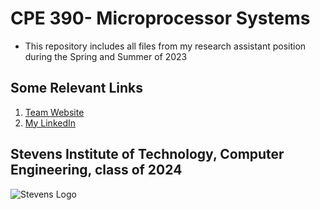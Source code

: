 # CPE 390- Microprocessor Systems
* This repository includes all files from my research assistant position during the Spring and Summer of 2023

## Some Relevant Links
1. [Team Website](https://sites.google.com/stevens.edu/pklab/people?authuser=0)
2. [My LinkedIn](https://www.linkedin.com/in/angeltomasordonezretamar/)

## Stevens Institute of Technology, Computer Engineering, class of 2024
![Stevens Logo](https://web.stevens.edu/news/newspoints/brand-logos/2020/Circular/Stevens-Circular-Logo-2020_RED.png)
